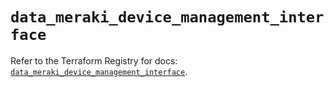 # `data_meraki_device_management_interface`

Refer to the Terraform Registry for docs: [`data_meraki_device_management_interface`](https://registry.terraform.io/providers/ciscodevnet/meraki/1.7.1/docs/data-sources/device_management_interface).
